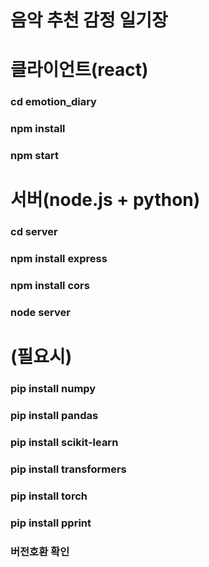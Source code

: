 # 음악 추천 감정 일기장

# 클라이언트(react)
### cd emotion_diary
### npm install
### npm start

# 서버(node.js + python)
### cd server
### npm install express
### npm install cors
### node server


# (필요시)
### pip install numpy
### pip install pandas
### pip install scikit-learn
### pip install transformers
### pip install torch
### pip install pprint
### 버전호환 확인
